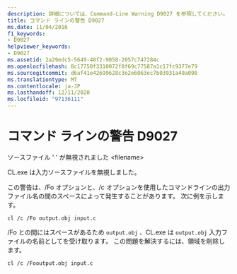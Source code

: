 ```yaml
---
description: 詳細については、Command-Line Warning D9027 を参照してください。
title: コマンド ラインの警告 D9027
ms.date: 11/04/2016
f1_keywords:
- D9027
helpviewer_keywords:
- D9027
ms.assetid: 2a29edc5-5649-48f2-9058-2057c747284c
ms.openlocfilehash: 8c17750f3310072f8f69c77587a1c17fc9377e79
ms.sourcegitcommit: d6af41e42699628c3e2e6063ec7b03931a49a098
ms.translationtype: MT
ms.contentlocale: ja-JP
ms.lasthandoff: 12/11/2020
ms.locfileid: "97136111"
---
```

# <a name="command-line-warning-d9027"></a>コマンド ラインの警告 D9027

ソースファイル ' ' が無視されました \<filename>

CL.exe は入力ソースファイルを無視しました。

この警告は、/Fo オプションと、/c オプションを使用したコマンドラインの出力ファイル名の間のスペースによって発生することがあります。 次に例を示します。

```
cl /c /Fo output.obj input.c
```

/Fo との間にはスペースがあるため `output.obj` 、CL.exe は `output.obj` 入力ファイルの名前としてを受け取ります。 この問題を解決するには、領域を削除します。

```
cl /c /Fooutput.obj input.c
```
